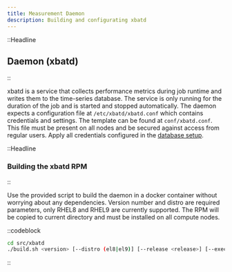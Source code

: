 ```yaml
---
title: Measurement Daemon
description: Building and configurating xbatd
---
```


::Headline

## Daemon (xbatd)

::

xbatd is a service that collects performance metrics during job runtime and writes them to the time-series database. The service is only running for the duration of the job and is started and stopped automatically. The daemon expects a configuration file at `/etc/xbatd/xbatd.conf` which contains credentials and settings. The template can be found at `conf/xbatd.conf`. This file must be present on all nodes and be secured against access from regular users. Apply all credentials configured in the [database setup](/docs/admin/setup/database).

::Headline

### Building the xbatd RPM

::

Use the provided script to build the daemon in a docker container without worrying about any dependencies. Version number and distro are required parameters, only RHEL8 and RHEL9 are currently supported. The RPM will be copied to current directory and must be installed on all compute nodes.

::codeblock

```bash
cd src/xbatd
./build.sh <version> [--distro (el8|el9)] [--release <release>] [--executor (docker|podman)] [--help]
```

::
